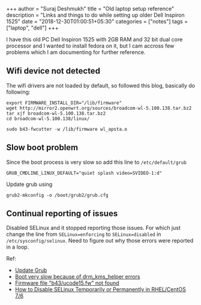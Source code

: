 +++
author = "Suraj Deshmukh"
title = "Old laptop setup reference"
description = "Links and things to do while setting up older Dell Inspiron 1525"
date = "2018-12-30T01:00:51+05:30"
categories = ["notes"]
tags = ["laptop", "dell"]
+++

I have this old PC Dell Inspiron 1525 with 2GB RAM and 32 bit dual core processor and I wanted to install fedora on it, but I cam accross few problems which I am documenting for further reference.

## Wifi device not detected

The wifi drivers are not loaded by default, so followed this blog, basically do following:

```
export FIRMWARE_INSTALL_DIR="/lib/firmware"
wget http://mirror2.openwrt.org/sources/broadcom-wl-5.100.138.tar.bz2
tar xjf broadcom-wl-5.100.138.tar.bz2
cd broadcom-wl-5.100.138/linux/

sudo b43-fwcutter -w /lib/firmware wl_apsta.o
```

## Slow boot problem

Since the boot process is very slow so add this line to `/etc/default/grub`

```
GRUB_CMDLINE_LINUX_DEFAULT="quiet splash video=SVIDEO-1:d"
```

Update grub using 

```
grub2-mkconfig -o /boot/grub2/grub.cfg
```

## Continual reporting of issues

Disabled SELinux and it stopped reporting those issues. For which just change the line from `SELinux=enforcing` to `SELinux=disabled` in `/etc/sysconfig/selinux`. Need to figure out why those errors were reported in a loop.

Ref:

- [Update Grub](https://ask.fedoraproject.org/en/question/80362/how-do-i-update-grub-in-fedora-23/)
- [Boot very slow because of drm_kms_helper errors](https://askubuntu.com/questions/893817/boot-very-slow-because-of-drm-kms-helper-errors)
- [Firmware file "b43/ucode15.fw" not found](http://praveenkpal.blogspot.com/2010/05/firmware-file-b43ucode15fw-not-found.html)
- [How to Disable SELinux Temporarily or Permanently in RHEL/CentOS 7/6](https://www.tecmint.com/disable-selinux-temporarily-permanently-in-centos-rhel-fedora/)
